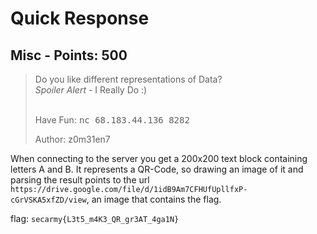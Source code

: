 # Quick Response

## Misc - Points: 500

> Do you like different representations of Data? <br><i>Spoiler Alert</i> - I Really Do :) <br><br>
>
> Have Fun: <kbd>nc 68.183.44.136 8282</kbd>
>
> 
>
> Author: z0m31en7
>

When connecting to the server you get a 200x200 text block containing letters A and B. It represents a QR-Code, so drawing an image of it and parsing the result points to the url `https://drive.google.com/file/d/1idB9Am7CFHUfUpllfxP-cGrVSKA5xfZD/view`, an image that contains the flag.

flag: `secarmy{L3t5_m4K3_QR_gr3AT_4ga1N}`